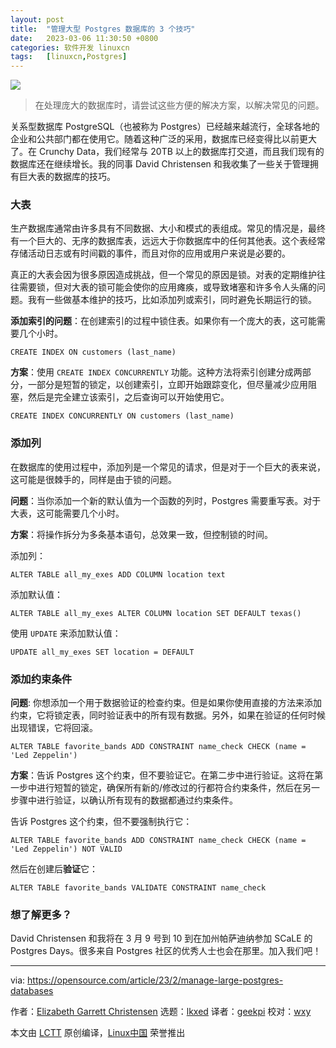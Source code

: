 ```yaml
---
layout: post
title:	"管理大型 Postgres 数据库的 3 个技巧"
date:	2023-03-06 11:30:50 +0800 
categories:	软件开发 linuxcn 
tags:	[linuxcn,Postgres]
---
```



![](/Asserts/Images//attachment/album/202303/06/113049bkunsxun1clzuca8.jpg)



> 
> 在处理庞大的数据库时，请尝试这些方便的解决方案，以解决常见的问题。
> 
> 
> 


关系型数据库 PostgreSQL（也被称为 Postgres）已经越来越流行，全球各地的企业和公共部门都在使用它。随着这种广泛的采用，数据库已经变得比以前更大了。在 Crunchy Data，我们经常与 20TB 以上的数据库打交道，而且我们现有的数据库还在继续增长。我的同事 David Christensen 和我收集了一些关于管理拥有巨大表的数据库的技巧。


### 大表


生产数据库通常由许多具有不同数据、大小和模式的表组成。常见的情况是，最终有一个巨大的、无序的数据库表，远远大于你数据库中的任何其他表。这个表经常存储活动日志或有时间戳的事件，而且对你的应用或用户来说是必要的。


真正的大表会因为很多原因造成挑战，但一个常见的原因是锁。对表的定期维护往往需要锁，但对大表的锁可能会使你的应用瘫痪，或导致堵塞和许多令人头痛的问题。我有一些做基本维护的技巧，比如添加列或索引，同时避免长期运行的锁。


**添加索引的问题**：在创建索引的过程中锁住表。如果你有一个庞大的表，这可能需要几个小时。



```
CREATE INDEX ON customers (last_name)

```

**方案**：使用 `CREATE INDEX CONCURRENTLY` 功能。这种方法将索引创建分成两部分，一部分是短暂的锁定，以创建索引，立即开始跟踪变化，但尽量减少应用阻塞，然后是完全建立该索引，之后查询可以开始使用它。



```
CREATE INDEX CONCURRENTLY ON customers (last_name)

```

### 添加列


在数据库的使用过程中，添加列是一个常见的请求，但是对于一个巨大的表来说，这可能是很棘手的，同样是由于锁的问题。


**问题**：当你添加一个新的默认值为一个函数的列时，Postgres 需要重写表。对于大表，这可能需要几个小时。


**方案**：将操作拆分为多条基本语句，总效果一致，但控制锁的时间。


添加列：



```
ALTER TABLE all_my_exes ADD COLUMN location text

```

添加默认值：



```
ALTER TABLE all_my_exes ALTER COLUMN location SET DEFAULT texas()

```

使用 `UPDATE` 来添加默认值：



```
UPDATE all_my_exes SET location = DEFAULT

```

### 添加约束条件


**问题**: 你想添加一个用于数据验证的检查约束。但是如果你使用直接的方法来添加约束，它将锁定表，同时验证表中的所有现有数据。另外，如果在验证的任何时候出现错误，它将回滚。



```
ALTER TABLE favorite_bands ADD CONSTRAINT name_check CHECK (name = 'Led Zeppelin')

```

**方案**：告诉 Postgres 这个约束，但不要验证它。在第二步中进行验证。这将在第一步中进行短暂的锁定，确保所有新的/修改过的行都符合约束条件，然后在另一步骤中进行验证，以确认所有现有的数据都通过约束条件。


告诉 Postgres 这个约束，但不要强制执行它：



```
ALTER TABLE favorite_bands ADD CONSTRAINT name_check CHECK (name = 'Led Zeppelin') NOT VALID

```

然后在创建后**验证**它：



```
ALTER TABLE favorite_bands VALIDATE CONSTRAINT name_check

```

### 想了解更多？


David Christensen 和我将在 3 月 9 号到 10 到在加州帕萨迪纳参加 SCaLE 的 Postgres Days。很多来自 Postgres 社区的优秀人士也会在那里。加入我们吧！




---


via: <https://opensource.com/article/23/2/manage-large-postgres-databases>


作者：[Elizabeth Garrett Christensen](https://opensource.com/users/elizabethchristensencrunchydatacom) 选题：[lkxed](https://github.com/lkxed/) 译者：[geekpi](https://github.com/geekpi) 校对：[wxy](https://github.com/wxy)


本文由 [LCTT](https://github.com/LCTT/TranslateProject) 原创编译，[Linux中国](https://linux.cn/) 荣誉推出
